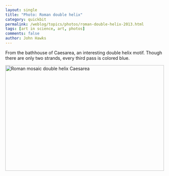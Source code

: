 ```yaml
---
layout: single 
title: "Photo: Roman double helix" 
category: quickbit
permalink: /weblog/topics/photos/roman-double-helix-2013.html
tags: [art in science, art, photos] 
comments: false 
author: John Hawks 
---
```


From the bathhouse of Caesarea, an interesting double helix motif. Though there are only two strands, every third pass is colored blue.

<div class="middle-picture">
<a href="http://www.flickr.com/photos/johnhawks/10680986065/" title="Roman mosaic double helix Caesarea by John Hawks, on Flickr"><img src="http://farm4.staticflickr.com/3764/10680986065_2d4febfabc.jpg" width="500" height="333" alt="Roman mosaic double helix Caesarea"></a>
</div>

